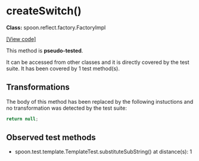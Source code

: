 # createSwitch()

**Class:** spoon.reflect.factory.FactoryImpl

[[View code]](https://github.com/INRIA/spoon/blob/fd878bc71b73fc1da82356eaa6578f760c70f0de/src/main/java//spoon/reflect/factory/FactoryImpl.java#L663)

This method is **pseudo-tested**.


It can be accessed from other classes and it is directly covered by the test suite. 
It has been covered by 1 test method(s).

## Transformations


The body of this method has been replaced by the following instuctions and no transformation was detected by the test suite:

```Java
return null;
```





## Observed test methods

* spoon.test.template.TemplateTest.substituteSubString() at distance(s): 1

